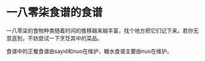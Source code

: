 # 一八零柒食谱的食谱

一八零柒的食物种类随着时间的推移越来越丰富，找个地方把它们记下来。若你无意逛到，不妨尝试一下烹饪其中的菜品。

食谱中的正餐食谱由sayid和nuo在维护，糖水食谱主要由nuo在维护。
